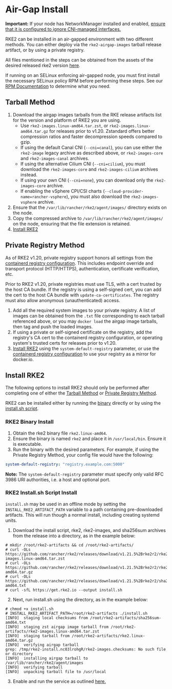 # Air-Gap Install

**Important:** If your node has NetworkManager installed and enabled, [ensure that it is configured to ignore CNI-managed interfaces.](https://docs.rke2.io/known_issues/#networkmanager)

RKE2 can be installed in an air-gapped environment with two different methods.
You can either deploy via the `rke2-airgap-images` tarball release artifact, or by using a private registry.

All files mentioned in the steps can be obtained from the assets of the desired released rke2 version [here](https://github.com/rancher/rke2/releases).

If running on an SELinux enforcing air-gapped node, you must first install the necessary SELinux policy RPM before performing these steps. See our [RPM Documentation](https://github.com/rancher/rke2#rpm-repositories) to determine what you need.

## Tarball Method
1. Download the airgap images tarballs from the RKE release artifacts list for the version and platform of RKE2 you are using.
    * Use `rke2-images.linux-amd64.tar.zst`, or `rke2-images.linux-amd64.tar.gz` for releases prior to v1.20. Zstandard offers better compression ratios and faster decompression speeds compared to gzip.  
    * If using the default Canal CNI (`--cni=canal`), you can use either the `rke2-image` legacy archive as described above, or `rke2-images-core` and `rke2-images-canal` archives.
    * If using the alternative Cilium CNI (`--cni=cilium`), you must download the `rke2-images-core` and `rke2-images-cilium` archives instead.
    * If using your own CNI (`--cni=none`), you can download only the `rke2-images-core` archive.
    * If enabling the vSphere CPI/CSI charts (`--cloud-provider-name=rancher-vsphere`), you must also download the `rke2-images-vsphere` archive.
2. Ensure that the `/var/lib/rancher/rke2/agent/images/` directory exists on the node.
3. Copy the compressed archive to `/var/lib/rancher/rke2/agent/images/` on the node, ensuring that the file extension is retained.
4. [Install RKE2](#install-rke2)

## Private Registry Method
As of RKE2 v1.20, private registry support honors all settings from the [containerd registry configuration](containerd_registry_configuration.md). This includes endpoint override and transport protocol (HTTP/HTTPS), authentication, certificate verification, etc.

Prior to RKE2 v1.20, private registries must use TLS, with a cert trusted by the host CA bundle. If the registry is using a self-signed cert, you can add the cert to the host CA bundle with `update-ca-certificates`. The registry must also allow anonymous (unauthenticated) access.

1. Add all the required system images to your private registry. A list of images can be obtained from the `.txt` file corresponding to each tarball referenced above, or you may `docker load` the airgap image tarballs, then tag and push the loaded images.
2. If using a private or self-signed certificate on the registry, add the registry's CA cert to the containerd registry configuration, or operating system's trusted certs for releases prior to v1.20.
3. [Install RKE2](#install-rke2) using the `system-default-registry` parameter, or use the [containerd registry configuration](containerd_registry_configuration.md) to use your registry as a mirror for docker.io.

## Install RKE2
The following options to install RKE2 should only be performed after completing one of either the [Tarball Method](#tarball-method) or [Private Registry Method](#private-registry-method).

RKE2 can be installed either by running the [binary](#rke2-binary-install) directly or by using the [install.sh script](#rke2-installsh-script-install).

### RKE2 Binary Install

1. Obtain the rke2 binary file `rke2.linux-amd64`.
2. Ensure the binary is named `rke2` and place it in `/usr/local/bin`. Ensure it is executable.
3. Run the binary with the desired parameters. For example, if using the Private Registry Method, your config file would have the following:
```yaml
system-default-registry: "registry.example.com:5000"
```

**Note:** The `system-default-registry` parameter must specify only valid RFC 3986 URI authorities, i.e. a host and optional port.

### RKE2 Install.sh Script Install

`install.sh` may be used in an offline mode by setting the `INSTALL_RKE2_ARTIFACT_PATH` variable to a path containing pre-downloaded artifacts. This will run though a normal install, including creating systemd units.

1. Download the install script, rke2, rke2-images, and sha256sum archives from the release into a directory, as in the example below:

```
# mkdir /root/rke2-artifacts && cd /root/rke2-artifacts/
# curl -OLs https://github.com/rancher/rke2/releases/download/v1.21.5%2Brke2r2/rke2-images.linux-amd64.tar.zst
# curl -OLs https://github.com/rancher/rke2/releases/download/v1.21.5%2Brke2r2/rke2.linux-amd64.tar.gz
# curl -OLs https://github.com/rancher/rke2/releases/download/v1.21.5%2Brke2r2/sha256sum-amd64.txt
# curl -sfL https://get.rke2.io --output install.sh
```

2. Next, run install.sh using the directory, as in the example below:

``` 
# chmod +x install.sh
# INSTALL_RKE2_ARTIFACT_PATH=/root/rke2-artifacts ./install.sh
[INFO]  staging local checksums from /root/rke2-artifacts/sha256sum-amd64.txt
[INFO]  staging zst airgap image tarball from /root/rke2-artifacts/rke2-images.linux-amd64.tar.zst
[INFO]  staging tarball from /root/rke2-artifacts/rke2.linux-amd64.tar.gz
[INFO]  verifying airgap tarball
grep: /tmp/rke2-install.nc03lrohgR/rke2-images.checksums: No such file or directory
[INFO]  installing airgap tarball to /var/lib/rancher/rke2/agent/images
[INFO]  verifying tarball
[INFO]  unpacking tarball file to /usr/local
```

3. Enable and run the service as outlined [here.](https://docs.rke2.io/install/quickstart/#2-enable-the-rke2-server-service)
